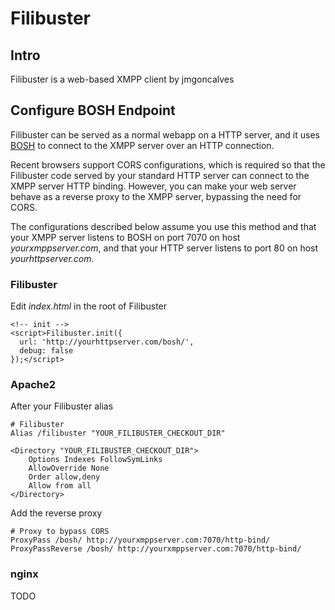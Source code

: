 Filibuster
==========

Intro
-----

Filibuster is a web-based XMPP client by jmgoncalves

Configure BOSH Endpoint
-----------------------

Filibuster can be served as a normal webapp on a HTTP server, and it uses [BOSH](http://xmpp.org/extensions/xep-0124.html) to connect to the XMPP server over an HTTP connection.

Recent browsers support CORS configurations, which is required so that the Filibuster code served by your standard HTTP server can connect to the XMPP server HTTP binding. However, you can make your web server behave as a reverse proxy to the XMPP server, bypassing the need for CORS.

The configurations described below assume you use this method and that your XMPP server listens to BOSH on port 7070 on host *yourxmppserver.com*, and that your HTTP server listens to port 80 on host *yourhttpserver.com*.

### Filibuster

Edit *index.html* in the root of Filibuster

    <!-- init -->
    <script>Filibuster.init({
      url: 'http://yourhttpserver.com/bosh/',
      debug: false
    });</script>

### Apache2

After your Filibuster alias

    # Filibuster
    Alias /filibuster "YOUR_FILIBUSTER_CHECKOUT_DIR"

    <Directory "YOUR_FILIBUSTER_CHECKOUT_DIR">
        Options Indexes FollowSymLinks
        AllowOverride None
        Order allow,deny
        Allow from all
    </Directory>

Add the reverse proxy

    # Proxy to bypass CORS
    ProxyPass /bosh/ http://yourxmppserver.com:7070/http-bind/
    ProxyPassReverse /bosh/ http://yourxmppserver.com:7070/http-bind/

### nginx

TODO
